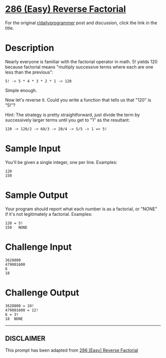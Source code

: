 # [286 (Easy) Reverse Factorial](https://www.reddit.com/r/dailyprogrammer/comments/55nior/20161003_challenge_286_easy_reverse_factorial/)

For the original [r/dailyprogrammer](https://www.reddit.com/r/dailyprogrammer/) post and discussion, click the link in the title.

# Description
Nearly everyone is familiar with the factorial operator in math. 5! yields 120 because factorial means "multiply successive terms where each are one less than the previous":


```
5! -> 5 * 4 * 3 * 2 * 1 -> 120
```
Simple enough. 

Now let's reverse it. Could you write a function that tells us that "120" is "5!"? 

Hint: The strategy is pretty straightforward, just divide the term by successively larger terms until you get to "1" as the resultant:


```
120 -> 120/2 -> 60/3 -> 20/4 -> 5/5 -> 1 => 5!
```
# Sample Input
You'll be given a single integer, one per line. Examples:


```
120
150
```
# Sample Output
Your program should report what each number is as a factorial, or "NONE" if it's not legitimately a factorial. Examples:


```
120 = 5!
150   NONE
```
# Challenge Input

```
3628800
479001600
6
18
```
# Challenge Output

```
3628800 = 10!
479001600 = 12!
6 = 3!
18  NONE
```

----
## **DISCLAIMER**
This prompt has been adapted from [286 [Easy] Reverse Factorial](https://www.reddit.com/r/dailyprogrammer/comments/55nior/20161003_challenge_286_easy_reverse_factorial/
)

